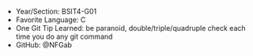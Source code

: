 - Year/Section: BSIT4-G01
- Favorite Language: C
- One Git Tip Learned: be paranoid, double/triple/quadruple check each time you do any git command
- GitHub: @NFGab